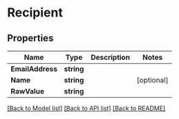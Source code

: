 # Recipient

## Properties

Name | Type | Description | Notes
------------ | ------------- | ------------- | -------------
**EmailAddress** | **string** |  | 
**Name** | **string** |  | [optional] 
**RawValue** | **string** |  | 

[[Back to Model list]](../README#documentation-for-models) [[Back to API list]](../README#documentation-for-api-endpoints) [[Back to README]](../README)


